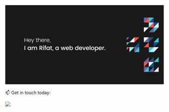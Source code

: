 <div>
  <img src="/images/banner.jpg" alt="rifat banner"/>
</div>
<!-- Banner End -->

<div>
  <p>📫 Get in touch today:</p>
  <a href="#">
    <img src="https://img.shields.io/badge/WhatsApp-25D366?style=for-the-badge&logo=whatsapp&logoColor=white"/>
  </a>
</div>
<!-- Touch End -->
